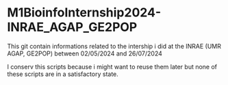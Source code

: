 # M1BioinfoInternship2024-INRAE_AGAP_GE2POP

This git contain informations related to the intership i did at the INRAE (UMR AGAP, GE2POP) between 02/05/2024 and 26/07/2024

I conserv this scripts because i might want to reuse them later but none of these scripts are in a satisfactory state.

